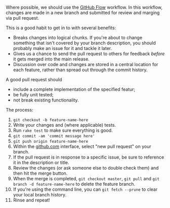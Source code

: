 Where possible, we should use the [GitHub Flow](https://guides.github.com/introduction/flow/index.html) workflow. In this workflow, changes are made in a new branch and submitted for review and marging via pull request.

This is a good habit to get in to with several benefits:

 * Breaks changes into logical chunks. If you're about to change something that isn't covered by your branch description, you should probably make an issue for it and tackle it later.
 * Gives us a chance to send the pull request to others for feedback *before* it gets merged into the main release.
 * Discussion over code and changes are stored in a central location for each feature, rather than spread out through the commit history.

A good pull request should

 * include a complete implementation of the specified featur;
 * be fully unit tested;
 * not break existing functionality.

The process:

 1. `git checkout -b feature-name-here`
 1. Write your changes and (where applicable) tests.
 1. Run `rake test` to make sure everything is good.
 1. `git commit -am 'commit message here'`
 1. `git push origin feature-name-here`
 1. Within the [github.com](https://github.com) interface, select "new pull request" on your branch.
 1. If the pull request is in response to a specific issue, be sure to reference it in the description or title.
 1. Review the changes (or ask someone else to double check them) and then hit the merge button.
 1. When the merge is completed, `git checkout master`, `git pull` and `git branch -d feature-name-here` to delete the feature branch.
 1. If you're using the command line, you can `git fetch --prune` to clear your local branch history.
 1. Rinse and repeat!